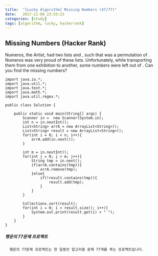 ```yaml
---
title:  "[Lucky Algorithm] Missing Numbers (47/77)"
date:   2017-11-09 23:55:23
categories: [study]
tags: [algorithm, lucky, hackerrank]
---
```

## Missing Numbers (Hacker Rank)
Numeros, the Artist, had two lists  and , such that  was a permutation of . Numeros was very proud of these lists. Unfortunately, while transporting them from one exhibition to another, some numbers were left out of . Can you find the missing numbers?


```
import java.io.*;
import java.util.*;
import java.text.*;
import java.math.*;
import java.util.regex.*;

public class Solution {

    public static void main(String[] args) {
        Scanner in =  new Scanner(System.in);
        int n = in.nextInt();
        List<String> arrA = new ArrayList<String>();
        List<String> result = new ArrayList<String>();
        for(int i = 0; i < n; i++){
            arrA.add(in.next());
        }

        int m = in.nextInt();
        for(int j = 0; j < m; j++){
            String tmp = in.next();
            if(arrA.contains(tmp)){
                arrA.remove(tmp);
            }else{
                if(!result.contains(tmp)){
                    result.add(tmp);
                }
            }
        }

        Collections.sort(result);
        for(int i = 0; i < result.size(); i++){
            System.out.print(result.get(i) + " ");
        }
    }
}

```

##### 행운의 77문제 프로젝트
```
  행운의 77문제 프로젝트는 한 달동안 알고리즘 문제 77개를 푸는 프로젝트입니다.
```
